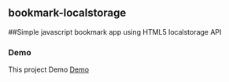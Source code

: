 ## bookmark-localstorage

##Simple javascript bookmark app using HTML5 localstorage API

### Demo
This project Demo [Demo](https://rahadkc.github.io/bookmark-localstorage/)
